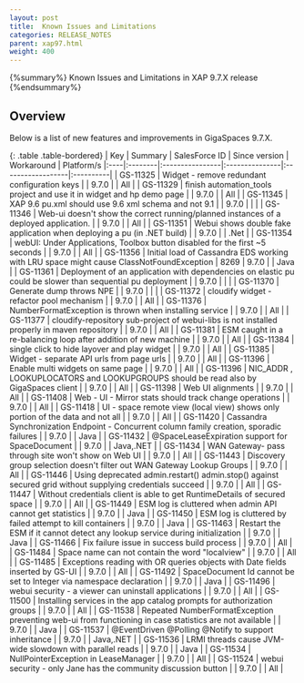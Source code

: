 ```yaml
---
layout: post
title:  Known Issues and Limitations
categories: RELEASE_NOTES
parent: xap97.html
weight: 400
---
```


{%summary%} Known Issues and Limitations in XAP 9.7.X release {%endsummary%}

## Overview

Below is a list of new features and improvements in GigaSpaces 9.7.X.


{: .table .table-bordered}
| Key | Summary | SalesForce ID | Since version | Workaround | Platform/s
|:----|:--------|:----------------|:---------------|:------------------|:----------|
| GS-11325 | Widget - remove redundant configuration keys | | 9.7.0 | | All |
| GS-11329 | finish automation_tools project and use it in widget and hp demo page | | 9.7.0 | | All |
| GS-11345 | XAP 9.6 pu.xml should use 9.6 xml schema and not 9.1 | | 9.7.0 | | |
| GS-11346 | Web-ui doesn't show the correct running/planned instances of a deployed application. | | 9.7.0 | | All |
| GS-11351 | Webui shows double fake application when deploying a pu (in .NET build) | | 9.7.0 | | .Net |
| GS-11354 | webUI: Under Applications, Toolbox button disabled for the first ~5 seconds | | 9.7.0 | | All |
| GS-11356 | Initial load of Cassandra EDS working with LRU space might cause ClassNotFoundException | 8269 | 9.7.0 | | Java |
| GS-11361 | Deployment of an application with dependencies on elastic pu could be slower than sequential pu deployment | | 9.7.0 | | |
| GS-11370 | Generate dump throws NPE | | 9.7.0 | | |
| GS-11372 | cloudify widget - refactor pool mechanism | | 9.7.0 | | All |
| GS-11376 | NumberFormatException is thrown when installing service | | 9.7.0 | | All |
| GS-11377 | cloudify-repository sub-project of webui-libs is not installed properly in maven repository | | 9.7.0 | | All |
| GS-11381 | ESM caught in a re-balancing loop after addition of new machine | | 9.7.0 | | All |
| GS-11384 | single click to hide layover and play widget | | 9.7.0 | | All |
| GS-11385 | Widget - separate API urls from page urls | | 9.7.0 | | All |
| GS-11396 | Enable multi widgets on same page | | 9.7.0 | | All |
| GS-11396 | NIC_ADDR , LOOKUPLOCATORS and LOOKUPGROUPS should be read also by GigaSpaces client | | 9.7.0 | | All |
| GS-11398 | Web UI alignments | | 9.7.0 | | All |
| GS-11408 | Web - UI - Mirror stats should track change operations | | 9.7.0 | | All |
| GS-11418 | UI - space remote view (local view) shows only portion of the data and not all | | 9.7.0 | | All |
| GS-11420 | Cassandra Synchronization Endpoint - Concurrent column family creation, sporadic failures | | 9.7.0 | | Java |
| GS-11432 | @SpaceLeaseExpiration support for SpaceDocument | | 9.7.0 | | Java,.NET |
| GS-11434 | WAN Gateway- pass through site won't show on Web UI | | 9.7.0 | | All |
| GS-11443 | Discovery group selection doesn't filter out WAN Gateway Lookup Groups | | 9.7.0 | | All |
| GS-11446 | Using deprecated admin.restart() admin.stop() against secured grid without supplying credentials succeed | | 9.7.0 | | All |
| GS-11447 | Without credentials client is able to get RuntimeDetails of secured space | | 9.7.0 | | All |
| GS-11449 | ESM log is cluttered when admin API cannot get statistics | | 9.7.0 | | Java |
| GS-11450 | ESM log is cluttered by failed attempt to kill containers | | 9.7.0 | | Java |
| GS-11463 | Restart the ESM if it cannot detect any lookup service during initialization | | 9.7.0 | | Java |
| GS-11466 | Fix failure issue in success build process | | 9.7.0 | | All |
| GS-11484 | Space name can not contain the word "localview" | | 9.7.0 | | All |
| GS-11485 | Exceptions reading with OR queries objects with Date fields inserted by GS-UI | | 9.7.0 | | All |
| GS-11492 | SpaceDocument Id cannot be set to Integer via namespace declaration | | 9.7.0 | | Java |
| GS-11496 | webui security - a viewer can uninstall applications | | 9.7.0 | | All |
| GS-11500 | Installing services in the app catalog prompts for authorization groups | | 9.7.0 | | All |
| GS-11538 | Repeated NumberFormatException preventing web-ui from functioning in case statistics are not available | | 9.7.0 | | Java |
| GS-11537 | @EventDriven @Polling @Notify to support inheritance | | 9.7.0 | | Java,.NET |
| GS-11536 | LRMI threads cause JVM-wide slowdown with parallel reads | | 9.7.0 | | Java |
| GS-11534 | NullPointerException in LeaseManager | | 9.7.0 | | All |
| GS-11524 | webui security - only Jane has the community discussion button | | 9.7.0 | | All |
